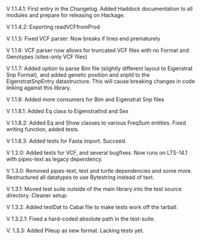 V 1.1.4.1: First entry in the Changelog. Added Haddock documentation to all modules and prepare for releasing on Hackage.

V 1.1.4.2: Exporting readVCFfromProd

V 1.1.5: Fixed VCF parser: Now breaks if lines end prematurely

V 1.1.6: VCF parser now allows for truncated VCF files with no Format and Genotypes (sites-only VCF files)

V 1.1.7: Added option to parse Bim file (slightly different layout to Eigenstrat Snp Format), and added genetic position and snpId to the EigenstratSnpEntry datastructure. This will cause breaking changes in code linking against this library.

V 1.1.8: Added more consumers for Bim and Eigenstrat Snp files

V 1.1.8.1: Added Eq class to EigenstratInd and Sex

V 1.1.8.2: Added Eq and Show classes to various FreqSum entities. Fixed writing function, added tests.

V 1.1.8.3: Added tests for Fasta import. Succeed.

V 1.2.0: Added tests for VCF, and several bugfixes. Now runs on LTS-14.1 with pipes-text as legacy dependency.

V 1.3.0: Removed pipes-text, text and turtle dependencies and some more. Restructured all datatypes to use Bytestring instead of text. 

V 1.3.1: Moved test suite outside of the main library into the test source directory. Cleaner setup.

V 1.3.2: Added testDat to Cabal file to make tests work off the tarball.

V 1.3.2.1: Fixed a hard-coded absolute path in the test-suite.

V. 1.3.3: Added Pileup as new format. Lacking tests yet.